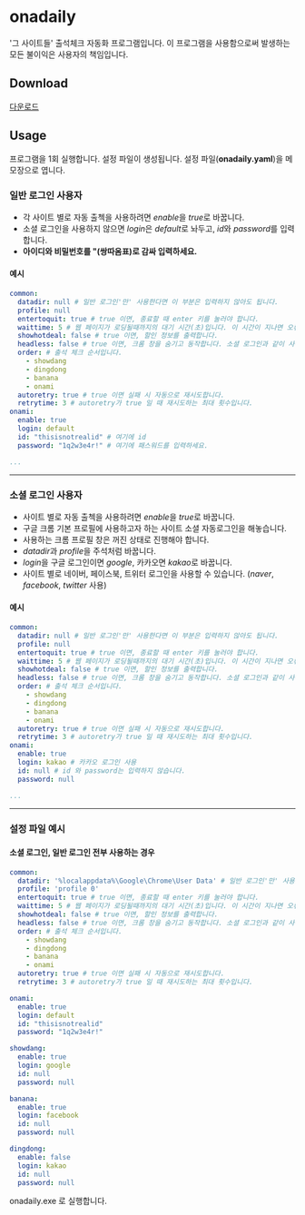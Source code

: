 # onadaily
'그 사이트들' 출석체크 자동화 프로그램입니다. 이 프로그램을 사용함으로써 발생하는 모든 불이익은 사용자의 책임입니다.

## Download
[다운로드](https://github.com/monkm1/onadaily/releases/latest)

## Usage
프로그램을 1회 실행합니다. 설정 파일이 생성됩니다.
설정 파일(**onadaily.yaml**)을 메모장으로 엽니다.

### 일반 로그인 사용자
* 각 사이트 별로 자동 출첵을 사용하려면 *enable*을 *true*로 바꿉니다.
* 소셜 로그인을 사용하지 않으면 *login*은 *default*로 놔두고, *id*와 *password*를 입력합니다.
* __아이디와 비밀번호를 "(쌍따옴표)로 감싸 입력하세요.__

#### 예시
```yaml
common:
  datadir: null # 일반 로그인'만' 사용한다면 이 부분은 입력하지 않아도 됩니다.
  profile: null
  entertoquit: true # true 이면, 종료할 때 enter 키를 눌러야 합니다.
  waittime: 5 # 웹 페이지가 로딩될때까지의 대기 시간(초)입니다. 이 시간이 지나면 오류로 처리됩니다.
  showhotdeal: false # true 이면, 할인 정보를 출력합니다.
  headless: false # true 이면, 크롬 창을 숨기고 동작합니다. 소셜 로그인과 같이 사용할 수 없습니다.
  order: # 출석 체크 순서입니다.
    - showdang
    - dingdong
    - banana
    - onami
  autoretry: true # true 이면 실패 시 자동으로 재시도합니다.
  retrytime: 3 # autoretry가 true 일 때 재시도하는 최대 횟수입니다.
onami:
  enable: true
  login: default
  id: "thisisnotrealid" # 여기에 id
  password: "1q2w3e4r!" # 여기에 패스워드를 입력하세요.

...
```

---------------

### 소셜 로그인 사용자
* 사이트 별로 자동 출첵을 사용하려면 *enable*을 *true*로 바꿉니다.
* 구글 크롬 기본 프로필에 사용하고자 하는 사이트 소셜 자동로그인을 해놓습니다.
* 사용하는 크롬 프로필 창은 꺼진 상태로 진행해야 합니다.
* *datadir*과 *profile*을 주석처럼 바꿉니다.
* *login*을 구글 로그인이면 *google*, 카카오면 *kakao*로 바꿉니다.
* 사이트 별로 네이버, 페이스북, 트위터 로그인을 사용할 수 있습니다. (*naver*, *facebook*, *twitter* 사용)

#### 예시
```yaml
common:
  datadir: null # 일반 로그인'만' 사용한다면 이 부분은 입력하지 않아도 됩니다.
  profile: null
  entertoquit: true # true 이면, 종료할 때 enter 키를 눌러야 합니다.
  waittime: 5 # 웹 페이지가 로딩될때까지의 대기 시간(초)입니다. 이 시간이 지나면 오류로 처리됩니다.
  showhotdeal: false # true 이면, 할인 정보를 출력합니다.
  headless: false # true 이면, 크롬 창을 숨기고 동작합니다. 소셜 로그인과 같이 사용할 수 없습니다.
  order: # 출석 체크 순서입니다.
    - showdang
    - dingdong
    - banana
    - onami
  autoretry: true # true 이면 실패 시 자동으로 재시도합니다.
  retrytime: 3 # autoretry가 true 일 때 재시도하는 최대 횟수입니다.
onami:
  enable: true
  login: kakao # 카카오 로그인 사용
  id: null # id 와 password는 입력하지 않습니다.
  password: null

...
```
--------------
### 설정 파일 예시
#### 소셜 로그인, 일반 로그인 전부 사용하는 경우
```yaml
common:
  datadir: '%localappdata%\Google\Chrome\User Data' # 일반 로그인'만' 사용한다면 이 부분은 입력하지 않아도 됩니다.
  profile: 'profile 0'
  entertoquit: true # true 이면, 종료할 때 enter 키를 눌러야 합니다.
  waittime: 5 # 웹 페이지가 로딩될때까지의 대기 시간(초)입니다. 이 시간이 지나면 오류로 처리됩니다.
  showhotdeal: false # true 이면, 할인 정보를 출력합니다.
  headless: false # true 이면, 크롬 창을 숨기고 동작합니다. 소셜 로그인과 같이 사용할 수 없습니다.
  order: # 출석 체크 순서입니다.
    - showdang
    - dingdong
    - banana
    - onami
  autoretry: true # true 이면 실패 시 자동으로 재시도합니다.
  retrytime: 3 # autoretry가 true 일 때 재시도하는 최대 횟수입니다.

onami:
  enable: true
  login: default
  id: "thisisnotrealid"
  password: "1q2w3e4r!"

showdang:
  enable: true
  login: google
  id: null
  password: null

banana:
  enable: true
  login: facebook
  id: null
  password: null

dingdong:
  enable: false
  login: kakao
  id: null
  password: null
```
onadaily.exe 로 실행합니다.
